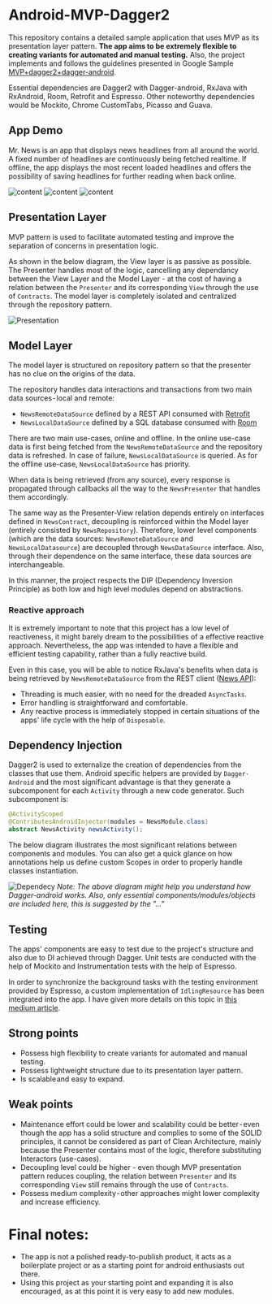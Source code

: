 # Android-MVP-Dagger2
This repository contains a detailed sample application that uses MVP as its presentation layer pattern. **The app aims to be extremely flexible to creating variants for automated and manual testing.** Also, the project implements and follows the guidelines presented in Google Sample [MVP+dagger2+dagger-android](https://github.com/googlesamples/android-architecture/tree/todo-mvp-dagger/).

Essential dependencies are Dagger2 with Dagger-android, RxJava with RxAndroid, Room, Retrofit and Espresso. Other noteworthy dependencies would be Mockito, Chrome CustomTabs, Picasso and Guava.
## App Demo
Mr. News is an app that displays news headlines from all around the world. A fixed number of headlines are continuously being fetched realtime. If offline, the app displays the most recent loaded headlines and offers the possibility of saving headlines for further reading when back online.

![content](https://github.com/catalinghita8/android-mvp-dagger2/blob/master/readme_pics/scrolling.gif)
![content](https://github.com/catalinghita8/android-mvp-dagger2/blob/master/readme_pics/archiving.gif)
![content](https://github.com/catalinghita8/android-mvp-dagger2/blob/master/readme_pics/open_tab.gif)
## Presentation Layer
MVP pattern is used to facilitate automated testing and improve the separation of concerns in presentation logic.

As shown in the below diagram, the View layer is as passive as possible. The Presenter handles most of the logic, cancelling any dependancy between the View Layer and the Model Layer - at the cost of having a relation between the `Presenter` and its corresponding `View` through the use of `Contracts`. The model layer is completely isolated and centralized through the repository pattern.

![Presentation](https://github.com/catalinghita8/android-mvp-dagger2/blob/master/readme_pics/presentation_layer_diagram.png)

## Model Layer
The model layer is structured on repository pattern so that the presenter has no clue on the origins of the data. 

The repository handles data interactions and transactions from two main data sources - local and remote:
- `NewsRemoteDataSource` defined by a REST API consumed with [Retrofit](http://square.github.io/retrofit)
- `NewsLocalDataSource` defined by a SQL database consumed with [Room](https://developer.android.com/topic/libraries/architecture/room)

There are two main use-cases, online and offline. In the online use-case data is first being fetched from the `NewsRemoteDataSource` and the repository data is refreshed. In case of failure,  `NewsLocalDataSource` is queried. As for the offline use-case, `NewsLocalDataSource` has priority.

When data is being retrieved (from any source), every response is propagated through callbacks all the way to the `NewsPresenter` that handles them accordingly.

The same way as the Presenter-View relation depends entirely on interfaces defined in `NewsContract`, decoupling is reinforced within the Model layer (entirely consisted by `NewsRepository`). Therefore, lower level components (which are the data sources: `NewsRemoteDataSource` and `NewsLocalDatasource`) are decoupled through `NewsDataSource` interface. Also, through their dependence on the same interface, these data sources are interchangeable.

In this manner, the project respects the DIP (Dependency Inversion Principle) as both low and high level modules depend on abstractions.

### Reactive approach
It is extremely important to note that this project has a low level of reactiveness, it might barely dream to the possibilities of a effective reactive approach.
Nevertheless, the app was intended to have a flexible and efficient testing capability, rather than a fully reactive build.

Even in this case, you will be able to notice RxJava's benefits when data is being retrieved by `NewsRemoteDataSource` from the REST client ([News API](https://newsapi.org/)):
- Threading is much easier, with no need for the dreaded `AsyncTasks`.
- Error handling is straightforward and comfortable.
- Any reactive process is immediately stopped in certain situations of the apps' life cycle with the help of `Disposable`.

## Dependency Injection
Dagger2 is used to externalize the creation of dependencies from the classes that use them. Android specific helpers are provided by `Dagger-Android` and the most significant advantage is that they generate a subcomponent for each `Activity` through a new code generator.
Such subcomponent is:
```java
@ActivityScoped
@ContributesAndroidInjector(modules = NewsModule.class)
abstract NewsActivity newsActivity(); 
```
The below diagram illustrates the most significant relations between components and modules. You can also get a quick glance on how annotations help us define custom Scopes in order to properly handle classes instantiation.

![Dependecy](https://github.com/catalinghita8/android-mvp-dagger2/blob/master/readme_pics/dagger_dependency_graph_diagram.png)
_Note: The above diagram might help you understand how Dagger-android works. Also, only essential components/modules/objects are included here, this is suggested by the "…"_
## Testing
The apps' components are easy to test due to the project's structure and also due to DI achieved through Dagger. Unit tests are conducted with the help of Mockito and Instrumentation tests with the help of Espresso. 

In order to synchronize the background tasks with the testing environment provided by Espresso, a custom implementation of `IdlingResource` has been integrated into the app. I have given more details on this topic in [this medium article](https://medium.com/@catalinghita8/integrate-espresso-idling-resources-in-your-app-to-build-flexible-ui-tests-c779e24f5057).

## Strong points
- Possess high flexibility to create variants for automated and manual testing.
- Possess lightweight structure due to its presentation layer pattern.
- Is scalable and easy to expand.
## Weak points
- Maintenance effort could be lower and scalability could be better - even though the app has a solid structure and complies to some of the SOLID principles, it cannot be considered as part of Clean Architecture, mainly because the Presenter contains most of the logic, therefore substituting Interactors (use-cases).
- Decoupling level could be higher - even though MVP presentation pattern reduces coupling, the relation between `Presenter` and its corresponding  `View` still remains through the use of `Contracts`.
- Possess medium complexity - other approaches might lower complexity and increase efficiency.

# Final notes:
- The app is not a polished ready-to-publish product, it acts as a boilerplate project or as a starting point for android enthusiasts out there.
- Using this project as your starting point and expanding it is also encouraged, as at this point it is very easy to add new modules.
